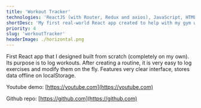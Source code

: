 ```yaml
---
title: 'Workout Tracker'
technologies: 'ReactJS (with Router, Redux and axios), JavaScript, HTML5, CSS3'
shortDesc: 'My first real-world React app created to help with my gym workouts.'
priority: 4
slug: 'workoutTracker'
headerImage: ./horizontal.png
---
```


First React app that I designed built from scratch (completely on my own). Its purpose is to log workouts. After creating a routine, it is very easy to log exercises and modify them on the fly. Features very clear interface, stores data offline on localStorage.

Youtube demo: [https://youtube.com](https://youtube.com)

Github repo: [https://github.com](https://github.com)
